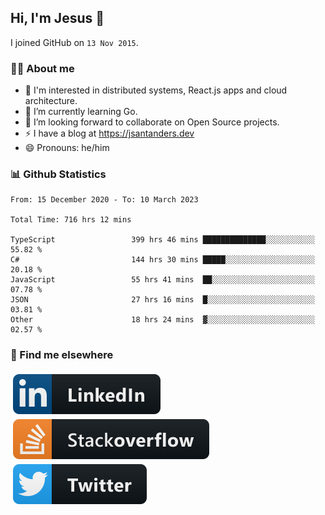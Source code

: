 ## Hi, I'm Jesus 👋

I joined GitHub on `13 Nov 2015`.

<!-- Talking about you -->

### 👨‍💻 About me

- 👦 I'm interested in distributed systems, React.js apps and cloud architecture.
- 🌱 I’m currently learning Go.
- 👯 I’m looking forward to collaborate on Open Source projects.
- ⚡️ I have a blog at <https://jsantanders.dev>
- 😄 Pronouns: he/him

### 📊 Github Statistics

<!--START_SECTION:waka-->

```text
From: 15 December 2020 - To: 10 March 2023

Total Time: 716 hrs 12 mins

TypeScript                 399 hrs 46 mins ██████████████░░░░░░░░░░░   55.82 %
C#                         144 hrs 30 mins █████░░░░░░░░░░░░░░░░░░░░   20.18 %
JavaScript                 55 hrs 41 mins  ██░░░░░░░░░░░░░░░░░░░░░░░   07.78 %
JSON                       27 hrs 16 mins  █░░░░░░░░░░░░░░░░░░░░░░░░   03.81 %
Other                      18 hrs 24 mins  ▓░░░░░░░░░░░░░░░░░░░░░░░░   02.57 %
```

<!--END_SECTION:waka-->

### 📢 Find me elsewhere

<p>
  <a target="_blank" href="https://linkedin.com/in/jsantanders">
    <img src="https://github.com/jsantanders/jsantanders/blob/master/img/linkedin.svg" alt="LinkedIn" style="vertical-align:top; margin:4px">
  </a>
  
  <a target="_blank" href="https://stackoverflow.com/users/7318331/jesus-santander">
    <img src="https://github.com/jsantanders/jsantanders/blob/master/img/stackoverflow.svg" alt="StackOverflow" style="vertical-align:top; margin:4px">
  </a>
  
  <a target="_blank" href="http://twitter.com/jsantanders">
    <img src="https://github.com/jsantanders/jsantanders/blob/master/img/twitter.svg" alt="Twitter" style="vertical-align:top; margin:4px">
  </a>
</p>
